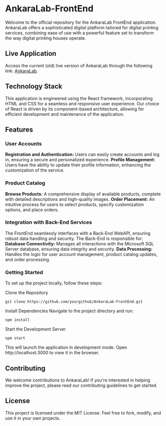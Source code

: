 # AnkaraLab-FrontEnd
Welcome to the official repository for the AnkaraLab FrontEnd application. AnkaraLab offers a sophisticated digital platform tailored for digital printing services, combining ease of use with a powerful feature set to transform the way digital printing houses operate.

## Live Application
Access the current (old) live version of AnkaraLab through the following link: [AnkaraLab](http://www.ankaralab.com).

## Technology Stack
This application is engineered using the React framework, incorporating HTML and CSS for a seamless and responsive user experience. Our choice of React is driven by its component-based architecture, allowing for efficient development and maintenance of the application.

## Features
### User Accounts
**Registration and Authentication:** Users can easily create accounts and log in, ensuring a secure and personalized experience.
**Profile Management:** Users have the ability to update their profile information, enhancing the customization of the service.

### Product Catalog
**Browse Products:** A comprehensive display of available products, complete with detailed descriptions and high-quality images.
**Order Placement:** An intuitive process for users to select products, specify customization options, and place orders.

### Integration with Back-End Services
The FrontEnd seamlessly interfaces with a Back-End WebAPI, ensuring robust data handling and security. The Back-End is responsible for:
**Database Connectivity:** Manages all interactions with the Microsoft SQL Server database, ensuring data integrity and security.
**Data Processing:** Handles the logic for user account management, product catalog updates, and order processing.

### Getting Started
To set up the project locally, follow these steps:

Clone the Repository
```
git clone https://github.com/yourgithub/AnkaraLab-FrontEnd.git
```
Install Dependencies
Navigate to the project directory and run:
```
npm install
```
Start the Development Server
```
npm start
```
This will launch the application in development mode. Open http://localhost:3000 to view it in the browser.

## Contributing
We welcome contributions to AnkaraLab! If you're interested in helping improve the project, please read our contributing guidelines to get started.

## License
This project is licensed under the MIT License. Feel free to fork, modify, and use it in your own projects.


